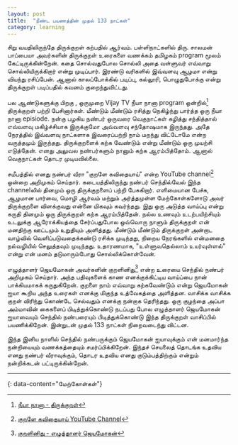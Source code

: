 ```yaml
---
layout: post
title:  "நீண்ட பயணத்தின் முதல் 133 நாட்கள்"
category: learning
---
```


சிறு வயதிலிருந்தே திருக்குறள் கற்பதில் ஆர்வம். பள்ளிநாட்களில் திரு. சாலமன் பாப்பையா அவர்களின் திருக்குறள் உரைகளை வணக்கம் தமிழகம் program மூலம் கேட்டிருக்கின்றேன். கதை சொல்வதுபோல சொல்லி அதை வள்ளுவர் எவ்வாறு சொல்லியிருக்கிறார் என்று முடிப்பார். இரண்டு வரிகளில் இவ்வளவு ஆழமா என்று வியந்து ரசிப்பேன். ஆனால் காலப்போக்கில் படிப்பு, கல்லூரி, பொழுதுபோக்கு என்று திருக்குறள் படிப்பதில் கவனம் குறைந்துவிட்டது. 

பல ஆண்டுகளுக்கு பிறகு , ஒருமுறை Vijay TV நீயா நானா program ஒன்றில்[^1] திருக்குறள் பற்றி பேசினார்கள். மீண்டும் மீண்டும் ரசித்து நெகிழ்ந்து பார்த்த ஒரு நீயா நானா episiode. நன்கு பழகிய நண்பர் ஒருவரை வெகுநாட்கள் கழித்து சந்தித்தால் எவ்வளவு மகிழ்ச்சியாக இருக்குமோ அவ்வளவு சந்தோஷமாக இருந்தது. அதே நேரத்தில் இவ்வளவு நாட்களாக இவரைப்பற்றி நாம் மறந்து விட்டோமே என்ற வருத்தமும் இருந்தது. திருக்குறளைக்  கற்க வேண்டும் என்று மீண்டும் ஒரு முயற்சி எடுத்தேன். எனது அலுவல நண்பர்களும் நானும் கற்க ஆரம்பித்தோம். ஆனால் வெகுநாட்கள் தொடர முடியவில்லை.

சமீபத்தில் எனது நண்பர் வீரா "குறளே கவிதையாய்" என்ற YouTube channel[^2] ஒன்றை அறிமுகம் செய்தார். கடையத்திலிருந்து நண்பர் செந்தில்வேல் இந்த channelலில் தினமும் ஒரு திருக்குறளைப் பற்றி பேசுகிறார். எளிமையான பேச்சு, ஆழமான பார்வை, மொழி ஆர்வம் மற்றும் அர்த்தமுள்ள மேற்கோள்களோடு அவர் திருக்குறளை விளக்குவது என்னை மிகவும் கவர்ந்தது. இது ஒரு அடுத்த வாய்ப்பு என்று கருதி தினமும் ஒரு திருக்குறள் கற்க ஆரம்பித்தேன். நல்ல உணவும் உடற்பயிற்சியும் உடலுக்கு ஆரோக்கியத்தை சேர்ப்பதுபோல ஒவ்வொரு நாளும் திருக்குறள் என் மனதிற்கு ஊட்டமும் உறுதியும் அளித்தது. மீண்டும் மீண்டும் திருக்குறள் அன்றாட வாழ்வில் வெளிப்படுவதைக்கண்டு ரசிக்க முடிந்தது, நிறைய நேரங்களில் என்மனதை நல்வழியில் செலுத்தவும் முடிந்தது. உதாரணமாக, "உள்ளுவதெல்லாம் உயர்வுள்ளல்" என்று என் மனம் தடுமாரும்போது  சொல்லிக்கொள்வேன். 

எழுத்தாளர் ஜெயமோகன் அவர்களின் குறளினிது[^3] என்ற உரையை செந்தில் நண்பர் அறிமுகம் செய்தார். அந்த பதிவுகளைக் காண எனக்குக்கிட்டிய வாய்ப்பை நான் பாக்கியமாகக் கருதுகிறேன். குறளை நாம் எவ்வாறு கற்கவேண்டும் என்று ஜெயமோகன் ஐயா கூறிய அந்த உரைகள் எனக்கு மிகுந்த உத்வேகத்தை அளித்தன. வாசிக்க வாசிக்க குறள் விரிந்து கொண்டே செல்வதும் எனக்கு நன்றாக தெரிந்தது. ஒரு குழந்தை அப்பா அம்மாவின் கைகளைப் பிடித்துக்கொண்டு நடப்பது போல எழுத்தாளர் ஜெயமோகன் ஐயாவையும் செந்தில் நண்பரையும் பிடித்துக்கொண்டு இந்த திருக்குறள் வாசிப்பில் பயணிக்கிறேன். இன்றுடன் முதல் 133 நாட்கள் நிறைவடைந்து விட்டன.

இந்த இனிய நாளில் செந்தில் நண்பருக்கும் ஜெயமோகன் ஐயாவுக்கும் என் மனமார்ந்த நன்றியையும் வணக்கத்தையும் சமர்ப்பிக்கிறேன். இந்தச் செயலைத் தொடங்க உதவிய எனது நண்பர் வீராவுக்கும், தொடர உதவிய எனது குடும்பத்திற்கும் என்றும் நன்றிக்கடன் பட்டிருக்கின்றேன்.

---
{: data-content="மேற்கோள்கள்"}

[^1]: [நீயா நானா - திருக்குறள்](https://www.youtube.com/watch?v=eyeymjIRKCY)
[^2]: [குறளே கவிதையாய் YouTube Channel](https://www.youtube.com/channel/UCDf4woqb7mSXuXNQ50c6JBQ/videos)
[^3]: [குறளினிது - எழுத்தாளர் ஜெயமோகன்](https://www.youtube.com/watch?v=XV0HRviblEs&list=PLPtYds6_0S7GrmSRChXKy42VT9RKiRG0M)
